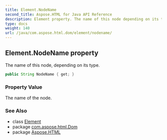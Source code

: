```yaml
---
title: Element.NodeName
second_title: Aspose.HTML for Java API Reference
description: Element property. The name of this node depending on its type
type: docs
weight: 140
url: /java/com.aspose.html.dom/element/nodename/
---
```

## Element.NodeName property

The name of this node, depending on its type.

```java
public String NodeName { get; }
```

### Property Value

The name of the node.

### See Also

* class [Element](../)
* package [com.aspose.html.Dom](../../element/)
* package [Aspose.HTML](../../../)
